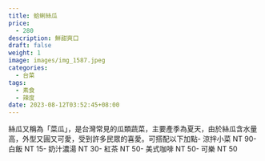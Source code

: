 ```yaml
---
title: 蛤蜊絲瓜
price:
  - 280
description: 鮮甜爽口
draft: false
weight: 1
image: images/img_1587.jpeg
categories:
  - 台菜
tags:
  - 素食
  - 辣度
date: 2023-08-12T03:52:45+08:00
---
```

絲瓜又稱為「菜瓜」，是台灣常見的瓜類蔬菜，主要產季為夏天，由於絲瓜含水量高，外型又圓又可愛，受到許多民眾的喜愛。可搭配以下加點- 涼拌小菜  NT 90- 白飯 NT 15- 奶汁濃湯 NT 30- 紅茶  NT 50- 美式咖啡 NT 50- 可樂 NT 50